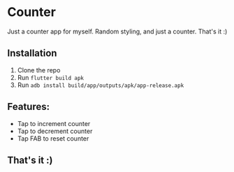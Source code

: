 # Counter

Just a counter app for myself. Random styling, and just a counter. That's it :)

## Installation

1. Clone the repo
2. Run `flutter build apk` 
3. Run `adb install build/app/outputs/apk/app-release.apk`


## Features:
- Tap to increment counter
- Tap to decrement counter
- Tap FAB to reset counter


## That's it :)